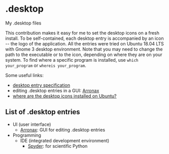 # .desktop
My .desktop files



This contribution makes it easy for me to set the desktop icons on a fresh install. To be self-contained, each desktop entry is accompanied by an icon -- the logo of the application. All the entries were tried on Ubuntu 18.04 LTS with Gnome 3 desktop environment. Note that you may need to change the path to the executable or to the icon, depending on where they are on your system. To find where a specific program is installed, use `which your_program` or `whereis your_program`.

Some useful links:
- [desktop entry specification](https://specifications.freedesktop.org/desktop-entry-spec/desktop-entry-spec-latest.html)
- editing .desktop entries in a GUI: [Arronax](http://www.florian-diesch.de/software/arronax/)
- [where are the desktop icons installed on Ubuntu?](https://askubuntu.com/a/217339)



## List of .desktop entries

- UI (user interface)
   - [Arronax](http://www.florian-diesch.de/software/arronax/): GUI for editing .desktop entries
- Programming
   - IDE (integrated development environment)
      - [Spyder](https://www.spyder-ide.org/): for scientific Python

